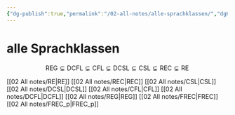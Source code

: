 ```yaml
---
{"dg-publish":true,"permalink":"/02-all-notes/alle-sprachklassen/","dgHomeLink":true,"dgPassFrontmatter":false}
---
```


# alle Sprachklassen
$$
\mathsf{REG} \varsubsetneq \mathsf{DCFL} \varsubsetneq \mathsf{CFL} \varsubsetneq \mathsf{DCSL} \subseteq \mathsf{CSL} \varsubsetneq \mathsf{REC} \varsubsetneq \mathsf{RE}
$$

[[02 All notes/RE|RE]]
[[02 All notes/REC|REC]]
[[02 All notes/CSL|CSL]]
[[02 All notes/DCSL|DCSL]]
[[02 All notes/CFL|CFL]]
[[02 All notes/DCFL|DCFL]]
[[02 All notes/REG|REG]]
[[02 All notes/FREC|FREC]]
[[02 All notes/FREC_p|FREC_p]]